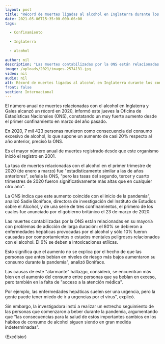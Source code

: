 ```yaml
---
layout: post
title: "Récord de muertes ligadas al alcohol en Inglaterra durante los confinamientos"
date: 2021-05-06T15:35:00.000-06:00
tags:
  
  - Confinamiento
  
  - Inglaterra
  
  - alcohol
  
author: nil
description: "Las muertes contabilizadas por la ONS están relacionadas en su mayoría con problemas de adicción de larga duración"
image: /uploads/2021/images-2574131.jpg
video: nil
audio: nil
alt: Récord de muertes ligadas al alcohol en Inglaterra durante los confinamientos
front: false
section: Internacional
---
```


El número anual de muertes relacionadas con el alcohol en Inglaterra y Gales alcanzó un récord en 2020, informó este jueves la Oficina de Estadísticas Nacionales (ONS), constatando un muy fuerte aumento desde el primer confinamiento en marzo del año pasado.

En 2020, 7 mil 423 personas murieron como consecuencia del consumo excesivo de alcohol, lo que supone un aumento de casi 20% respecto al año anterior, precisó la ONS.

Es el mayor número anual de muertes registrado desde que este organismo inició el registro en 2001.

La tasa de muertes relacionadas con el alcohol en el primer trimestre de 2020 (de enero a marzo) fue "estadísticamente similar a las de años anteriores", señala la ONS, "pero las tasas del segundo, tercer y cuarto trimestres de 2020 fueron significativamente más altas que en cualquier otro año".

La ONS indica que este aumento coincide con el inicio de la pandemia", analizó Sadie Boniface, directora de investigación del Instituto de Estudios sobre el Alcohol, y de una serie de tres confinamientos, el primero de los cuales fue anunciado por el gobierno británico el 23 de marzo de 2020.

Las muertes contabilizadas por la ONS están relacionadas en su mayoría con problemas de adicción de larga duración: el 80% se debieron a enfermedades hepáticas provocadas por el alcohol y sólo 10% fueron causadas por comportamientos o estados mentales peligrosos relacionados con el alcohol. El 6% se deben a intoxicaciones etílicas.

Esto significa que el aumento no se explica por el hecho de que las personas que antes bebían en niveles de riesgo más bajos aumentaron su consumo durante la pandemia", analizó Boniface.

Las causas de este "alarmante" hallazgo, consideró, se encuentran más bien en el aumento del consumo entre personas que ya bebían en exceso, pero también en la falta de "acceso a la atención médica".

Por ejemplo, las enfermedades hepáticas suelen ser una urgencia, pero la gente puede tener miedo de ir a urgencias por el virus", explicó.

Sin embargo, la investigadora instó a realizar un estrecho seguimiento de las personas que comenzaron a beber durante la pandemia, argumentando que "las consecuencias para la salud de estos importantes cambios en los hábitos de consumo de alcohol siguen siendo en gran medida indeterminadas".

(Excélsior)